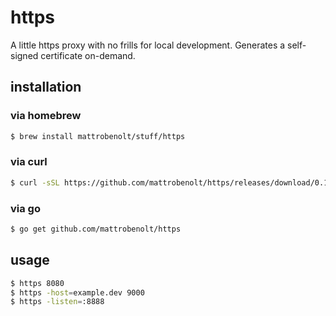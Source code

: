 # https

A little https proxy with no frills for local development. Generates a self-signed certificate on-demand.

## installation

### via homebrew

```bash
$ brew install mattrobenolt/stuff/https
```

### via curl

```bash
$ curl -sSL https://github.com/mattrobenolt/https/releases/download/0.1.0/https-darwin-amd64 > /usr/local/bin/https && chmod +x /usr/local/bin/https
```

### via go

```bash
$ go get github.com/mattrobenolt/https
```

## usage

```bash
$ https 8080
$ https -host=example.dev 9000
$ https -listen=:8888
```
